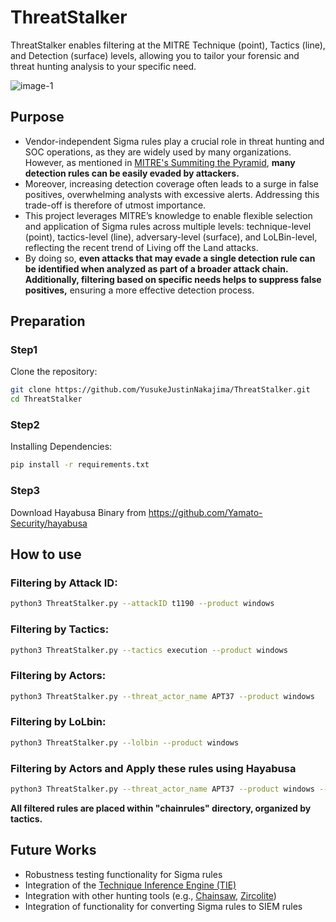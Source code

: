 # ThreatStalker
ThreatStalker enables filtering at the MITRE Technique (point), Tactics (line), and Detection (surface) levels,
allowing you to tailor your forensic and threat hunting analysis to your specific need.

![image-1](https://github.com/user-attachments/assets/df8f100c-8dbc-4992-9813-c1205dab4f89)


## Purpose
- Vendor-independent Sigma rules play a crucial role in threat hunting and SOC operations, as they are widely used by many organizations. However, as mentioned in 
[MITRE's Summiting the Pyramid](https://ctid.mitre.org/projects/summiting-the-pyramid/), **many detection rules can be easily evaded by attackers.**
- Moreover, increasing detection coverage often leads to a surge in false positives, overwhelming analysts with excessive alerts. Addressing this trade-off is therefore of utmost importance.
- This project leverages MITRE’s knowledge to enable flexible selection and application of Sigma rules across multiple levels: technique-level (point), tactics-level (line), adversary-level (surface), and LoLBin-level, reflecting the recent trend of Living off the Land attacks.
- By doing so, **even attacks that may evade a single detection rule can be identified when analyzed as part of a broader attack chain. Additionally, filtering based on specific needs helps to suppress false positives,** ensuring a more effective detection process.

## Preparation
### Step1
Clone the repository:
```bash
git clone https://github.com/YusukeJustinNakajima/ThreatStalker.git
cd ThreatStalker
```
### Step2
Installing Dependencies:
```bash
pip install -r requirements.txt
```
### Step3
Download Hayabusa Binary from https://github.com/Yamato-Security/hayabusa


## How to use
### Filtering by Attack ID:
```bash
python3 ThreatStalker.py --attackID t1190 --product windows
```

### Filtering by Tactics:
```bash
python3 ThreatStalker.py --tactics execution --product windows
```

### Filtering by Actors:
```bash
python3 ThreatStalker.py --threat_actor_name APT37 --product windows
```

### Filtering by LoLbin:
```bash
python3 ThreatStalker.py --lolbin --product windows
```

### Filtering by Actors and Apply these rules using Hayabusa
```bash
python3 ThreatStalker.py --threat_actor_name APT37 --product windows --use-hayabusa -d hayabusa-sample-evtx/EVTX-ATTACK-SAMPLES/
```

**All filtered rules are placed within "chainrules" directory, organized by tactics.**

## Future Works
- Robustness testing functionality for Sigma rules
- Integration of the [Technique Inference Engine (TIE)](https://center-for-threat-informed-defense.github.io/technique-inference-engine/#/)
- Integration with other hunting tools (e.g., [Chainsaw](https://github.com/WithSecureLabs/chainsaw[), [Zircolite](https://github.com/wagga40/Zircolite))
- Integration of functionality for converting Sigma rules to SIEM rules
